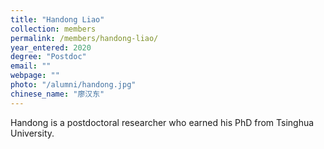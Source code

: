 ```yaml
---
title: "Handong Liao"
collection: members
permalink: /members/handong-liao/
year_entered: 2020
degree: "Postdoc"
email: ""
webpage: ""
photo: "/alumni/handong.jpg"
chinese_name: "廖汉东"
---
```

Handong is a postdoctoral researcher who earned his PhD from Tsinghua University.
